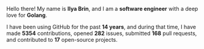 Hello there! My name is **Ilya Brin**, and I am a **software engineer** with a deep love for **Golang**.

I have been using GitHub for the past **14 years**, and during that time, I have made **5354** contributions, opened **282** issues, submitted **168** pull requests, and contributed to **17** open-source projects.
